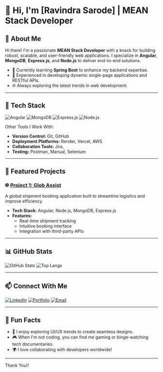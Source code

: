 # 👋 Hi, I'm [Ravindra Sarode] | MEAN Stack Developer

## 🌟 About Me

Hi there! I'm a passionate **MEAN Stack Developer** with a knack for building robust, scalable, and user-friendly web applications. I specialize in **Angular**, **MongoDB**, **Express.js**, and **Node.js** to deliver end-to-end solutions.

- 🌱 Currently learning **Spring Boot** to enhance my backend expertise.
- 🚀 Experienced in developing dynamic single-page applications and RESTful APIs.
- 🌐 Always exploring the latest trends in web development.

---

## 🚀 Tech Stack

![Angular](https://img.shields.io/badge/Angular-DD0031?style=for-the-badge&logo=angular&logoColor=white)
![MongoDB](https://img.shields.io/badge/MongoDB-47A248?style=for-the-badge&logo=mongodb&logoColor=white)
![Express.js](https://img.shields.io/badge/Express.js-000000?style=for-the-badge&logo=express&logoColor=white)
![Node.js](https://img.shields.io/badge/Node.js-339933?style=for-the-badge&logo=node.js&logoColor=white)

Other Tools I Work With:
- **Version Control:** Git, GitHub
- **Deployment Platforms:** Render, Vercel, AWS
- **Collaboration Tools:** Jira,
- **Testing:** Postman, Manual, Selenium

---

## 📂 Featured Projects

### 🌐 [Project 1: Glob Assist](https://github.com/your-glob-assist-repo)
A global shipment booking application built to streamline logistics and improve efficiency.

- **Tech Stack:** Angular, Node.js, MongoDB, Express.js
- **Features:**
  - Real-time shipment tracking
  - Intuitive booking interface
  - Integration with third-party APIs

---

## 📊 GitHub Stats

![GitHub Stats](https://github-readme-stats.vercel.app/api?username=Ravindra-Sarode&show_icons=true&theme=radical)
![Top Langs](https://github-readme-stats.vercel.app/api/top-langs/?username=Ravindra-Sarode&layout=compact&theme=radical)

---

## 📫 Connect With Me

[![LinkedIn](https://img.shields.io/badge/LinkedIn-0A66C2?style=for-the-badge&logo=linkedin&logoColor=white)](www.linkedin.com/in/ravindra-sarode-92923617b)
[![Portfolio](https://img.shields.io/badge/Portfolio-000000?style=for-the-badge&logo=react&logoColor=white)](https://yourportfolio.com)
[![Email](https://img.shields.io/badge/Email-D14836?style=for-the-badge&logo=gmail&logoColor=white)](mailto:saroderavindra95@gmail.com)

---

## 🌟 Fun Facts
- 🎨 I enjoy exploring UI/UX trends to create seamless designs.
- 🎮 When I'm not coding, you can find me gaming or binge-watching tech documentaries.
- 🌍 I love collaborating with developers worldwide!

---
Thank You!!
